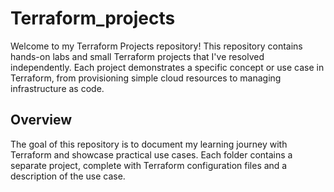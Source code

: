 # Terraform_projects

Welcome to my Terraform Projects repository! This repository contains hands-on labs and small Terraform projects that I've resolved independently. Each project demonstrates a specific concept or use case in Terraform, from provisioning simple cloud resources to managing infrastructure as code.

## Overview

The goal of this repository is to document my learning journey with Terraform and showcase practical use cases. Each folder contains a separate project, complete with Terraform configuration files and a description of the use case.
